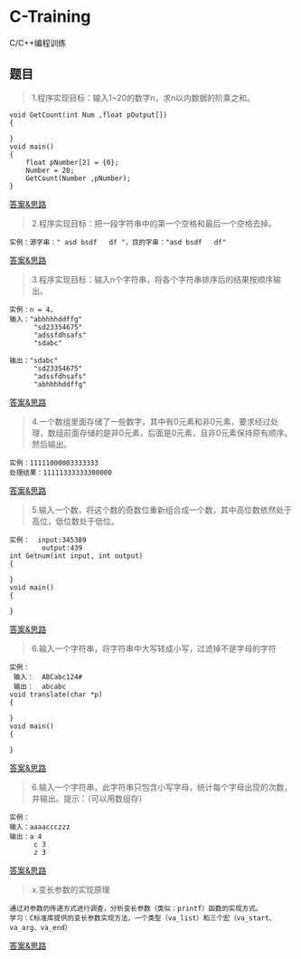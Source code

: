 # C-Training
C/C++编程训练

## 题目
> 1.程序实现目标：输入1~20的数字n，求n以内数据的阶乘之和。
```
void GetCount(int Num ,float pOutput[])
{

}
void main()
{
    float pNumber[2] = {0};
    Number = 20;
    GetCount(Number ,pNumber);
}
```
[答案&思路](./1/Readme.md)

> 2.程序实现目标：把一段字符串中的第一个空格和最后一个空格去掉。
```
实例：源字串：" asd bsdf   df "，目的字串："asd bsdf   df"
```
[答案&思路](./2/Readme.md)

> 3.程序实现目标：输入n个字符串，将各个字符串排序后的结果按顺序输出。
```
实例：n = 4，
输入："abhhhhddffg"
      "sd23354675"
      "adssfdhsafs"
      "sdabc"

输出："sdabc"
      "sd23354675"     
      "adssfdhsafs"
      "abhhhhddffg"
```
[答案&思路](./3/Readme.md)

> 4.一个数组里面存储了一些数字，其中有0元素和非0元素，要求经过处理，数组前面存储的是非0元素，后面是0元素，且非0元素保持原有顺序。然后输出。
```
实例：11111000003333333 
处理结果：11111333333300000
```
[答案&思路](./4/Readme.md)

> 5.输入一个数，将这个数的奇数位重新组合成一个数，其中高位数依然处于高位，低位数处于低位。
```
实例：  input:345389
        output:439
int Getnum(int input, int output)
{

}
void main()
{

}
```
[答案&思路](./5/Readme.md)

> 6.输入一个字符串，将字符串中大写转成小写，过滤掉不是字母的字符
```
实例：
 输入：  ABCabc124#
 输出：  abcabc
void translate(char *p)
{

}
void main()
{

}
```
[答案&思路](./6/Readme.md)

> 6.输入一个字符串，此字符串只包含小写字母，统计每个字母出现的次数，并输出。提示：（可以用数组存）
```
实例：
输入：aaaaccczzz
输出：a 4
      c 3
      z 3
```
[答案&思路](./7/Readme.md)

> x.变长参数的实现原理
```
通过对参数的传递方式进行调查，分析变长参数（类似：printf）函数的实现方式。
学习：C标准库提供的变长参数实现方法，一个类型（va_list）和三个宏（va_start、va_arg、va_end）
```
[答案&思路](./x/Readme.md)

